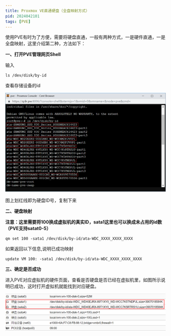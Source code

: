 ```yaml
---
title: Proxmox VE直通硬盘（全盘映射方式）
pid: 2024042101
tags: [PVE]
---
```


使用PVE有时为了方便，需要将硬盘直通，一般有两种方式，一是硬件直通，一是全盘映射，这里介绍第二种，方法如下：

**一、打开PVE管理网页Shell**

输入

```shell
ls /dev/disk/by-id
```

查看存储设备的id

![](/uploads/2024/04/2024042101-01.png)

图上划红线即为硬盘ID号，复制下来

**二、硬盘映射**

**注意：这里需要将100换成虚拟机的真实ID，sata1这里也可以换成未占用的id数（PVE支持satat0-5）**

```shell
qm set 100 -sata1 /dev/disk/by-id/ata-WDC_XXXX_XXXX_XXXX
```

如果返回以下信息,说明已成功映射

```shell
update VM 100: -sata1 /dev/disk/by-id/ata-WDC_XXXX_XXXX_XXXX
```

**三、确定是否成功**

进入PVE对应虚拟机的硬件页面，查看是否硬盘是否已经在虚拟机里，如图所示说明已成功，这时打开虚拟机就能找到对应硬盘。

![](/uploads/2024/04/2024042101-02.png)
